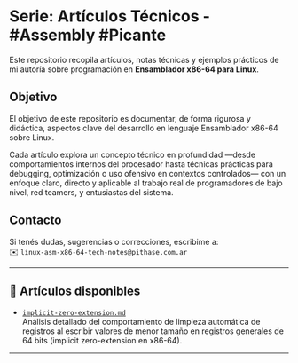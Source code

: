 # Serie: Artículos Técnicos - #Assembly #Picante

Este repositorio recopila artículos, notas técnicas y ejemplos prácticos de mi autoría sobre programación en **Ensamblador x86-64 para Linux**.

## Objetivo  

El objetivo de este repositorio es documentar, de forma rigurosa y didáctica, aspectos clave del desarrollo en lenguaje Ensamblador x86-64 sobre Linux.

Cada artículo explora un concepto técnico en profundidad —desde comportamientos internos del procesador hasta técnicas prácticas para debugging, optimización o uso ofensivo en contextos controlados— con un enfoque claro, directo y aplicable al trabajo real de programadores de bajo nivel, red teamers, y entusiastas del sistema.

## Contacto  

Si tenés dudas, sugerencias o correcciones, escribime a:  
✉️ `linux-asm-x86-64-tech-notes@pithase.com.ar`  

---

## 📄 Artículos disponibles

- [`implicit-zero-extension.md`](https://github.com/Pithase/linux-asm-x86-64-tech-notes/blob/main/implicit-zero-extension.md)  
  Análisis detallado del comportamiento de limpieza automática de registros al escribir valores de menor tamaño en registros generales de 64 bits (implicit zero-extension en x86-64).

---
